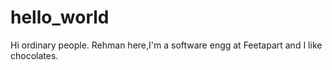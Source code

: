 # hello_world
Hi ordinary people.
Rehman here,I'm a software engg at Feetapart and I like chocolates.
